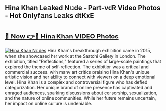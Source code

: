 ## Hina Khan Le𝚊ked N𝚞de - Part-vdR Video Photos - Hot Onlyf𝚊ns Le𝚊ks dtKxE

# <h2><a href="http://ac21230.deff.icu/?id=Hina+Khan">🔗 New 👉🔴 Hina Khan VIDEO Photos</a></h2>

[![Hina Khan N𝚞des](https://i.imgur.com/rIISA9y.gif)](http://ac21230.deff.icu/?id=Hina+Khan)
Hina Khan's breakthrough exhibition came in 2015, when she showcased her work at the Saatchi Gallery in London. The exhibition, titled "Reflections," featured a series of large-scale paintings that explored the theme of self-reflection. The exhibition was a critical and commercial success, with many art critics praising Hina Khan's unique artistic vision and her ability to connect with viewers on a deep emotional level. Hina Khan is a complex and controversial figure who has defied categorization. Her unique brand of online presence has captivated and enraged audiences, sparking discussions about censorship, sexualization, and the nature of online communities. While her future remains uncertain, her impact on online culture is undeniable.
